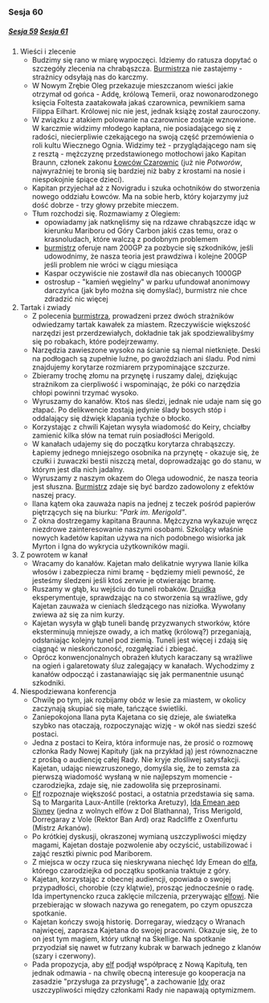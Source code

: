 ### Sesja 60
##### [Sesja 59](#sesja-059) [Sesja 61](#sesja-061)
1. Wieści i zlecenie
    - Budzimy się rano w miarę wypoczęci. Idziemy do ratusza dopytać o szczegóły zlecenia na chrabąszcza. [Burmistrza](Oleg) nie zastajemy - strażnicy odsyłają nas do karczmy.
    - W Nowym Zrębie Oleg przekazuje mieszczanom wieści jakie otrzymał od gońca - Addę, królową Temerii, oraz nowonarodzonego księcia Foltesta zaatakowała jakaś czarownica, pewnikiem sama Filippa Eilhart. Królowej nic nie jest, jednak książę został zauroczony.
    - W związku z atakiem polowanie na czarownice zostaje wznowione. W karczmie widzimy młodego kapłana, nie posiadającego się z radości, niecierpliwie czekającego na swoją część przemówienia o roli kultu Wiecznego Ognia. Widzimy też - przyglądającego nam się z resztą - mężczyznę przedstawionego motłochowi jako Kapitan Braunn, członek zakonu [Łowców Czarownic](Łowca) (już nie _Potworów_, najwyraźniej te bronią się bardziej niż baby z krostami na nosie i niespokojnie śpiące dzieci).
    - Kapitan przyjechał aż z Novigradu i szuka ochotników do stworzenia nowego oddziału Łowców. Ma na sobie herb, który kojarzymy już dość dobrze - trzy głowy przebite mieczem.
    - Tłum rozchodzi się. Rozmawiamy z Olegiem:
        - opowiadamy jak natknęliśmy się na rdzawe chrabąszcze idąc w kierunku Mariboru od Góry Carbon jakiś czas temu, oraz o krasnoludach, które walczą z podobnym problemem
        - [burmistrz](Oleg) oferuje nam 200GP za pozbycie się szkodników, jeśli udowodnimy, że nasza teoria jest prawdziwa i kolejne 200GP jeśli problem nie wróci w ciągu miesiąca
        - Kaspar oczywiście nie zostawił dla nas obiecanych 1000GP
        - ostrosłup - "kamień węgielny" w parku ufundował anonimowy darczyńca (jak było można się domyślać), burmistrz nie chce zdradzić nic więcej
2. Tartak i zwiady
    - Z polecenia [burmistrza](Oleg), prowadzeni przez dwóch strażników odwiedzamy tartak kawałek za miastem. Rzeczywiście większość narzędzi jest przerdzewiałych, dokładnie tak jak spodziewalibyśmy się po robakach, które podejrzewamy.
    - Narzędzia zawieszone wysoko na ścianie są niemal nietknięte. Deski na podłogach są zupełnie luźne, po gwoździach ani śladu. Pod nimi znajdujemy korytarze rozmiarem przypominające szczurze.
    - Zbieramy trochę złomu na przynętę i ruszamy dalej, dziękując strażnikom za cierpliwość i wspominając, że póki co narzędzia chłopi powinni trzymać wysoko.
    - Wyruszamy do kanałów. Ktoś nas śledzi, jednak nie udaje nam się go złapać. Po delikwencie zostają jedynie ślady bosych stóp i oddalający się dźwięk klapania tychże o błocko.
    - Korzystając z chwili Kajetan wysyła wiadomość do Keiry, chciałby zamienić kilka słów na temat ruin posiadłości Merigold.
    - W kanałach udajemy się do początku korytarza chrabąszczy. Łapiemy jednego mniejszego osobnika na przynętę - okazuje się, że czułki i żuwaczki bestii niszczą metal, doprowadzając go do stanu, w którym jest dla nich jadalny.
    - Wyruszamy z naszym okazem do Olega udowodnić, że nasza teoria jest słuszna. [Burmistrz](Oleg) zdaje się być bardzo zadowolony z efektów naszej pracy.
    - Ilana kątem oka zauważa napis na jednej z teczek pośród papierów piętrzących się na biurku: _"Park im. Merigold"_.
    - Z okna dostrzegamy kapitana Braunna. Mężczyzna wykazuje wręcz niezdrowe zainteresowanie naszymi osobami. Szkolący właśnie nowych kadetów kapitan używa na nich podobnego wisiorka jak Myrton i Igna do wykrycia użytkowników magii.
3. Z powrotem w kanał
    - Wracamy do kanałów. Kajetan mało delikatnie wyrywa Ilanie kilka włosów i zabezpiecza nimi bramę - będziemy mieli pewność, że jesteśmy śledzeni jeśli ktoś zerwie je otwierając bramę.
    - Ruszamy w głąb, ku wejściu do tuneli robaków. [Druidka](Ilana) eksperymentuje, sprawdzając na co stworzenia są wrażliwe, gdy Kajetan zauważa w cieniach śledzącego nas niziołka. Wywołany zwiewa aż się za nim kurzy.
    - Kajetan wysyła w głąb tuneli bandę przyzwanych stworków, które eksterminują mniejsze owady, a ich matkę (królową?) przeganiają, odsłaniając kolejny tunel pod ziemią. Tuneli jest więcej i zdają się ciągnąć w nieskończoność, rozgałęziać i zbiegać.
    - Oprócz konwencjonalnych obrażeń kłutych karaczany są wrażliwe na ogień i galaretowaty śluz zalegający w kanałach. Wychodzimy z kanałów odpocząć i zastanawiając się jak permanentnie usunąć szkodniki.
4. Niespodziewana konferencja
    - Chwilę po tym, jak rozbijamy obóz w lesie za miastem, w okolicy zaczynają skupiać się małe, tańczące świetliki.
    - Zaniepokojona Ilana pyta Kajetana co się dzieje, ale światełka szybko nas otaczają, rozpoczynając wizję - w okół nas siedzi sześć postaci.
    - Jedna z postaci to Keira, która informuje nas, że prosić o rozmowę członka Rady Nowej Kapituły (jak na przykład ją) jest równoznaczne z prośbą o audiencję całej Rady. Nie kryje złośliwej satysfakcji. Kajetan, udając niewzruszonego, domyśla się, że to zemsta za pierwszą wiadomość wysłaną w nie najlepszym momencie - czarodziejka, zdaje się, nie zadowoliła się przeprosinami.
    - [Elf](Kajetan) rozpoznaje większość postaci, a ostatnia przedstawia się sama. Są to Margarita Laux-Antille (rektorka Aretuzy), [Ida Emean aep Sivney](Ida) (jedna z wolnych elfów z Dol Blathanna), Triss Merigold, Dorregaray z Vole (Rektor Ban Ard) oraz Radcliffe z Oxenfurtu (Mistrz Arkanów). 
    - Po krótkiej dyskusji, okraszonej wymianą uszczypliwości między magami, Kajetan dostaje pozwolenie aby oczyścić, ustabilizować i zająć resztki piwnic pod Mariborem.
    - Z miejsca w oczy rzuca się nieskrywana niechęć Idy Emean do [elfa](Kajetan), którego czarodziejka od początku spotkania traktuje z góry.
    - Kajetan, korzystając z obecnej audiencji, opowiada o swojej przypadłości, chorobie (czy klątwie), prosząc jednocześnie o radę. Ida impertynencko rzuca zaklęcie milczenia, przerywając [elfowi](Kajetan). Nie przebierając w słowach nazywa go renegatem, po czym opuszcza spotkanie. 
    - Kajetan kończy swoją historię. Dorregaray, wiedzący o Wranach najwięcej, zaprasza Kajetana do swojej pracowni. Okazuje się, że to on jest tym magiem, który utknął na Skellige. Na spotkanie przyodział się nawet w futrzany kubrak w barwach jednego z klanów (szary i czerwony).
    - Pada propozycja, aby [elf](Kajetan) podjął współpracę z Nową Kapitułą, ten jednak odmawia - na chwilę obecną interesuje go kooperacja na zasadzie "przysługa za przysługę", a zachowanie [Idy](Ida) oraz uszczypliwości między członkami Rady nie napawają optymizmem.